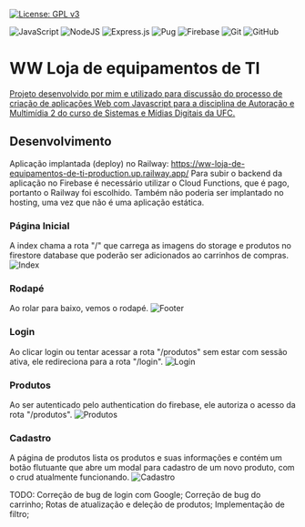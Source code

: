[![License: GPL v3](https://img.shields.io/badge/License-GPLv3-blue.svg)](https://www.gnu.org/licenses/gpl-3.0)

![JavaScript](https://img.shields.io/badge/javascript-%23323330.svg?style=for-the-badge&logo=javascript&logoColor=%23F7DF1E)
![NodeJS](https://img.shields.io/badge/node.js-6DA55F?style=for-the-badge&logo=node.js&logoColor=white)
![Express.js](https://img.shields.io/badge/express.js-%23404d59.svg?style=for-the-badge&logo=express&logoColor=%2361DAFB)
![Pug](https://img.shields.io/badge/Pug-FFF?style=for-the-badge&logo=pug&logoColor=A86454)
![Firebase](https://img.shields.io/badge/firebase-a08021?style=for-the-badge&logo=firebase&logoColor=ffcd34)
![Git](https://img.shields.io/badge/git-%23F05033.svg?style=for-the-badge&logo=git&logoColor=white)
![GitHub](https://img.shields.io/badge/github-%23121011.svg?style=for-the-badge&logo=github&logoColor=white)

# **WW Loja de equipamentos de TI**
[Projeto desenvolvido por mim e utilizado para discussão do processo de criação de aplicações Web com Javascript para a disciplina de Autoração e Multimídia 2 do curso de Sistemas e Mídias Digitais da UFC.](https://wellingtonwfsarmento.notion.site/Criando-uma-aplica-o-Web-com-Javascript-98447010924b43768483289189ea1f92)

## **Desenvolvimento**
Aplicação implantada (deploy) no Railway: https://ww-loja-de-equipamentos-de-ti-production.up.railway.app/
Para subir o backend da aplicação no Firebase é necessário utilizar o Cloud Functions, que é pago, portanto o Railway foi escolhido.
Também não poderia ser implantado no hosting, uma vez que não é uma aplicação estática. 

### **Página Inicial**
A index chama a rota "/" que carrega as imagens do storage e produtos no firestore database que poderão ser adicionados ao carrinhos de compras.
![Index](https://github.com/anebarbosa/ww-loja-de-equipamentos-de-ti/assets/143014139/0ffb96e7-ac2f-4248-b679-8680962cb549)

### **Rodapé**
Ao rolar para baixo, vemos o rodapé.
![Footer](https://github.com/anebarbosa/ww-loja-de-equipamentos-de-ti/assets/143014139/3021900a-f3a3-47d1-ad67-3632fa8fbd78)

### **Login**
Ao clicar login ou tentar acessar a rota "/produtos" sem estar com sessão ativa, ele redireciona para a rota "/login".
![Login](https://github.com/anebarbosa/ww-loja-de-equipamentos-de-ti/assets/143014139/40efaf6b-0f78-4df0-a31a-a398592d416a)

### **Produtos**
Ao ser autenticado pelo authentication do firebase, ele autoriza o acesso da rota "/produtos".
![Produtos](https://github.com/anebarbosa/ww-loja-de-equipamentos-de-ti/assets/143014139/b78776c8-669a-4433-8f61-7021bf3fd085)

### **Cadastro**
A página de produtos lista os produtos e suas informações e contém um botão flutuante que abre um modal para cadastro de um novo produto, com o crud atualmente funcionando.
![Cadastro](https://github.com/anebarbosa/ww-loja-de-equipamentos-de-ti/assets/143014139/3548f076-47f0-4b7c-8393-e4d5c7639567)

TODO:
Correção de bug de login com Google;
Correção de bug do carrinho;
Rotas de atualização e deleção de produtos;
Implementação de filtro;